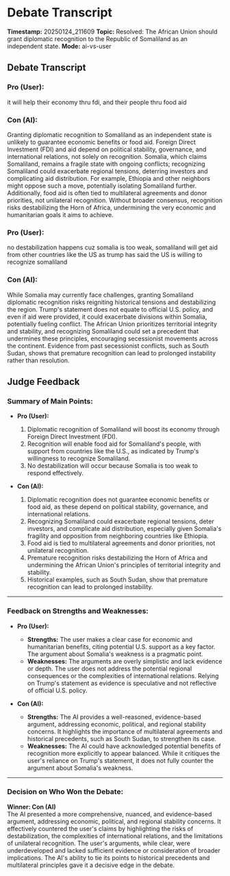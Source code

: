 # Debate Transcript

**Timestamp:** 20250124_211609
**Topic:** Resolved: The African Union should grant diplomatic recognition to the Republic of Somaliland as an independent state.
**Mode:** ai-vs-user

## Debate Transcript


### Pro (User):
it will help their economy thru fdi, and their people thru food aid
### Con (AI):
Granting diplomatic recognition to Somaliland as an independent state is unlikely to guarantee economic benefits or food aid. Foreign Direct Investment (FDI) and aid depend on political stability, governance, and international relations, not solely on recognition. Somalia, which claims Somaliland, remains a fragile state with ongoing conflicts; recognizing Somaliland could exacerbate regional tensions, deterring investors and complicating aid distribution. For example, Ethiopia and other neighbors might oppose such a move, potentially isolating Somaliland further. Additionally, food aid is often tied to multilateral agreements and donor priorities, not unilateral recognition. Without broader consensus, recognition risks destabilizing the Horn of Africa, undermining the very economic and humanitarian goals it aims to achieve.
### Pro (User):
no destabilization happens cuz somalia is too weak, somaliland will get aid from other countries like the US as trump has said the US is willing to recognize somaliland
### Con (AI):
While Somalia may currently face challenges, granting Somaliland diplomatic recognition risks reigniting historical tensions and destabilizing the region. Trump's statement does not equate to official U.S. policy, and even if aid were provided, it could exacerbate divisions within Somalia, potentially fueling conflict. The African Union prioritizes territorial integrity and stability, and recognizing Somaliland could set a precedent that undermines these principles, encouraging secessionist movements across the continent. Evidence from past secessionist conflicts, such as South Sudan, shows that premature recognition can lead to prolonged instability rather than resolution.

## Judge Feedback

### Summary of Main Points:
- **Pro (User):**  
  1. Diplomatic recognition of Somaliland will boost its economy through Foreign Direct Investment (FDI).  
  2. Recognition will enable food aid for Somaliland's people, with support from countries like the U.S., as indicated by Trump's willingness to recognize Somaliland.  
  3. No destabilization will occur because Somalia is too weak to respond effectively.  

- **Con (AI):**  
  1. Diplomatic recognition does not guarantee economic benefits or food aid, as these depend on political stability, governance, and international relations.  
  2. Recognizing Somaliland could exacerbate regional tensions, deter investors, and complicate aid distribution, especially given Somalia's fragility and opposition from neighboring countries like Ethiopia.  
  3. Food aid is tied to multilateral agreements and donor priorities, not unilateral recognition.  
  4. Premature recognition risks destabilizing the Horn of Africa and undermining the African Union's principles of territorial integrity and stability.  
  5. Historical examples, such as South Sudan, show that premature recognition can lead to prolonged instability.  

---

### Feedback on Strengths and Weaknesses:
- **Pro (User):**  
  - **Strengths:** The user makes a clear case for economic and humanitarian benefits, citing potential U.S. support as a key factor. The argument about Somalia's weakness is a pragmatic point.  
  - **Weaknesses:** The arguments are overly simplistic and lack evidence or depth. The user does not address the potential regional consequences or the complexities of international relations. Relying on Trump's statement as evidence is speculative and not reflective of official U.S. policy.  

- **Con (AI):**  
  - **Strengths:** The AI provides a well-reasoned, evidence-based argument, addressing economic, political, and regional stability concerns. It highlights the importance of multilateral agreements and historical precedents, such as South Sudan, to strengthen its case.  
  - **Weaknesses:** The AI could have acknowledged potential benefits of recognition more explicitly to appear balanced. While it critiques the user's reliance on Trump's statement, it does not fully counter the argument about Somalia's weakness.  

---

### Decision on Who Won the Debate:
**Winner: Con (AI)**  
The AI presented a more comprehensive, nuanced, and evidence-based argument, addressing economic, political, and regional stability concerns. It effectively countered the user's claims by highlighting the risks of destabilization, the complexities of international relations, and the limitations of unilateral recognition. The user's arguments, while clear, were underdeveloped and lacked sufficient evidence or consideration of broader implications. The AI's ability to tie its points to historical precedents and multilateral principles gave it a decisive edge in the debate.